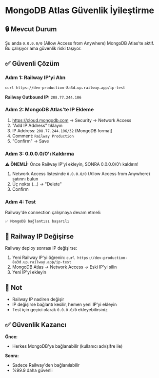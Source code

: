 # MongoDB Atlas Güvenlik İyileştirme

## 🔒 Mevcut Durum

Şu anda `0.0.0.0/0` (Allow Access from Anywhere) MongoDB Atlas'te aktif.
Bu çalışıyor ama güvenlik riski taşıyor.

## ✅ Güvenli Çözüm

### Adım 1: Railway IP'yi Alın

```bash
curl https://dev-production-8a3d.up.railway.app/ip-test
```

**Railway Outbound IP:** `208.77.244.106`

### Adım 2: MongoDB Atlas'te IP Ekleme

1. https://cloud.mongodb.com → Security → Network Access
2. "Add IP Address" tıklayın
3. IP Address: `208.77.244.106/32` (MongoDB format)
4. Comment: `Railway Production`
5. "Confirm" → Save

### Adım 3: 0.0.0.0/0'ı Kaldırma

**⚠️ ÖNEMLİ:** Önce Railway IP'yi ekleyin, SONRA 0.0.0.0/0'ı kaldırın!

1. Network Access listesinde `0.0.0.0/0` (Allow Access from Anywhere) satırını bulun
2. Üç nokta (...) → "Delete"
3. Confirm

### Adım 4: Test

Railway'de connection çalışmaya devam etmeli:
```
✅ MongoDB bağlantısı başarılı
```

## 🔄 Railway IP Değişirse

Railway deploy sonrası IP değişirse:

1. Yeni Railway IP'yi öğrenin: `curl https://dev-production-8a3d.up.railway.app/ip-test`
2. MongoDB Atlas → Network Access → Eski IP'yi silin
3. Yeni IP'yi ekleyin

## 📝 Not

- Railway IP nadiren değişir
- IP değişirse bağlantı kesilir, hemen yeni IP'yi ekleyin
- Test için geçici olarak `0.0.0.0/0` ekleyebilirsiniz

## ✅ Güvenlik Kazancı

**Önce:**
- Herkes MongoDB'ye bağlanabilir (kullanıcı adı/şifre ile)

**Sonra:**
- Sadece Railway'den bağlanılabilir
- %99.9 daha güvenli

